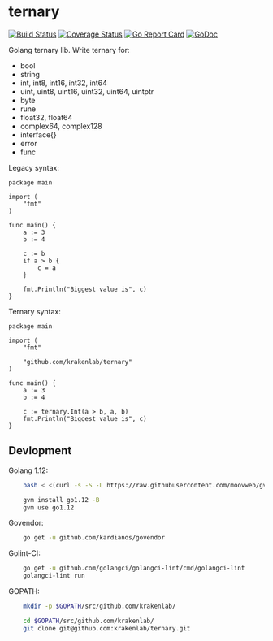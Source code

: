 # ternary

[![Build Status](https://travis-ci.org/krakenlab/ternary.svg?branch=master)](https://travis-ci.org/krakenlab/ternary)
[![Coverage Status](https://coveralls.io/repos/github/krakenlab/ternary/badge.svg)](https://coveralls.io/github/krakenlab/ternary)
[![Go Report Card](https://goreportcard.com/badge/github.com/krakenlab/ternary)](https://goreportcard.com/report/github.com/krakenlab/ternary)
[![GoDoc](https://godoc.org/github.com/krakenlab/ternary?status.svg)](https://godoc.org/github.com/krakenlab/ternary)

Golang ternary lib.
Write ternary for:

- bool
- string
- int, int8, int16, int32, int64
- uint, uint8, uint16, uint32, uint64, uintptr
- byte
- rune
- float32, float64
- complex64, complex128
- interface{}
- error
- func

Legacy syntax:

```golang
package main

import (
    "fmt"
)

func main() {
    a := 3
    b := 4

    c := b
    if a > b {
        c = a
    }

    fmt.Println("Biggest value is", c)
}
```

Ternary syntax:

```golang
package main

import (
    "fmt"

    "github.com/krakenlab/ternary"
)

func main() {
    a := 3
    b := 4

    c := ternary.Int(a > b, a, b)
    fmt.Println("Biggest value is", c)
}
```

## Devlopment

Golang 1.12:

```sh
    bash < <(curl -s -S -L https://raw.githubusercontent.com/moovweb/gvm/master/binscripts/gvm-installer)

    gvm install go1.12 -B
    gvm use go1.12
```

Govendor:

```sh
    go get -u github.com/kardianos/govendor
```

Golint-CI:

```sh
    go get -u github.com/golangci/golangci-lint/cmd/golangci-lint
    golangci-lint run
```

GOPATH:

```sh
    mkdir -p $GOPATH/src/github.com/krakenlab/

    cd $GOPATH/src/github.com/krakenlab/
    git clone git@github.com:krakenlab/ternary.git
```
